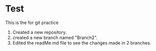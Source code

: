 # Test
This is the for git practice

1. Created a new repository.
2. created a new branch named "Branch2".
3. Edited the readMe.md file to see the changes made in 2 branches.

